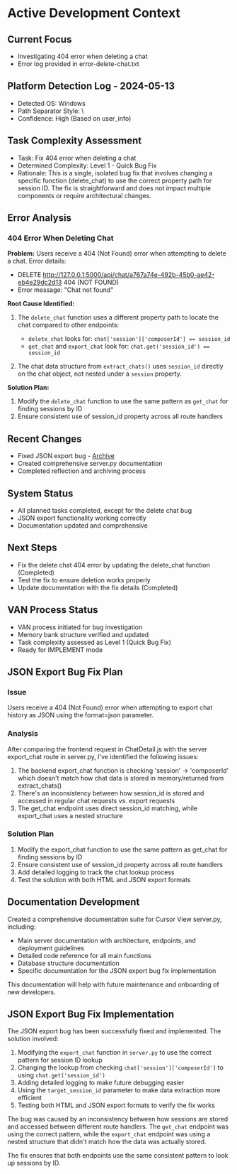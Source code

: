 # Active Development Context

## Current Focus
- Investigating 404 error when deleting a chat
- Error log provided in error-delete-chat.txt

## Platform Detection Log - 2024-05-13
- Detected OS: Windows
- Path Separator Style: \
- Confidence: High (Based on user_info)

## Task Complexity Assessment
- Task: Fix 404 error when deleting a chat
- Determined Complexity: Level 1 - Quick Bug Fix
- Rationale: This is a single, isolated bug fix that involves changing a specific function (delete_chat) to use the correct property path for session ID. The fix is straightforward and does not impact multiple components or require architectural changes.

## Error Analysis
### 404 Error When Deleting Chat
**Problem:** Users receive a 404 (Not Found) error when attempting to delete a chat. Error details:
- DELETE http://127.0.0.1:5000/api/chat/a767a74e-492b-45b0-ae42-eb4e29dc2d13 404 (NOT FOUND)
- Error message: "Chat not found"

**Root Cause Identified:**
1. The `delete_chat` function uses a different property path to locate the chat compared to other endpoints:
   - `delete_chat` looks for: `chat['session']['composerId'] == session_id`
   - `get_chat` and `export_chat` look for: `chat.get('session_id') == session_id`

2. The chat data structure from `extract_chats()` uses `session_id` directly on the chat object, not nested under a `session` property.

**Solution Plan:**
1. Modify the `delete_chat` function to use the same pattern as `get_chat` for finding sessions by ID
2. Ensure consistent use of session_id property across all route handlers

## Recent Changes
- Fixed JSON export bug - [Archive](memory-bank/archive/archive-json-export-fix.md)
- Created comprehensive server.py documentation
- Completed reflection and archiving process

## System Status
- All planned tasks completed, except for the delete chat bug
- JSON export functionality working correctly
- Documentation updated and comprehensive

## Next Steps
- Fix the delete chat 404 error by updating the delete_chat function (Completed)
- Test the fix to ensure deletion works properly
- Update documentation with the fix details (Completed)

## VAN Process Status
- VAN process initiated for bug investigation
- Memory bank structure verified and updated
- Task complexity assessed as Level 1 (Quick Bug Fix)
- Ready for IMPLEMENT mode

## JSON Export Bug Fix Plan

### Issue
Users receive a 404 (Not Found) error when attempting to export chat history as JSON using the format=json parameter.

### Analysis
After comparing the frontend request in ChatDetail.js with the server export_chat route in server.py, I've identified the following issues:

1. The backend export_chat function is checking 'session' -> 'composerId' which doesn't match how chat data is stored in memory/returned from extract_chats()
2. There's an inconsistency between how session_id is stored and accessed in regular chat requests vs. export requests
3. The get_chat endpoint uses direct session_id matching, while export_chat uses a nested structure

### Solution Plan
1. Modify the export_chat function to use the same pattern as get_chat for finding sessions by ID
2. Ensure consistent use of session_id property across all route handlers
3. Add detailed logging to track the chat lookup process
4. Test the solution with both HTML and JSON export formats

## Documentation Development

Created a comprehensive documentation suite for Cursor View server.py, including:

- Main server documentation with architecture, endpoints, and deployment guidelines
- Detailed code reference for all main functions
- Database structure documentation
- Specific documentation for the JSON export bug fix implementation

This documentation will help with future maintenance and onboarding of new developers.

## JSON Export Bug Fix Implementation

The JSON export bug has been successfully fixed and implemented. The solution involved:

1. Modifying the `export_chat` function in `server.py` to use the correct pattern for session ID lookup
2. Changing the lookup from checking `chat['session']['composerId']` to using `chat.get('session_id')`
3. Adding detailed logging to make future debugging easier
4. Using the `target_session_id` parameter to make data extraction more efficient
5. Testing both HTML and JSON export formats to verify the fix works

The bug was caused by an inconsistency between how sessions are stored and accessed between different route handlers. The `get_chat` endpoint was using the correct pattern, while the `export_chat` endpoint was using a nested structure that didn't match how the data was actually stored.

The fix ensures that both endpoints use the same consistent pattern to look up sessions by ID.
